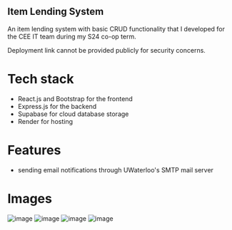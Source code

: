 ## Item Lending System

An item lending system with basic CRUD functionality that I developed for the CEE IT team during my S24 co-op term.

Deployment link cannot be provided publicly for security concerns.

# Tech stack
- React.js and Bootstrap for the frontend
- Express.js for the backend
- Supabase for cloud database storage
- Render for hosting

# Features
- sending email notifications through UWaterloo's SMTP mail server

# Images
![image](https://github.com/user-attachments/assets/4638fe32-b1ed-47f8-b8c3-dce27be8cf5e)
![image](https://github.com/user-attachments/assets/db6e7ecb-f295-4d13-888a-acd7b4545fb4)
![image](https://github.com/user-attachments/assets/b1545528-0935-41bd-9617-cbb192763121)
![image](https://github.com/user-attachments/assets/4f7d4bc0-5421-46fb-b7d6-8477c725db2b)


